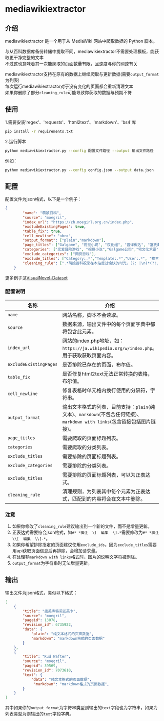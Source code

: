 # mediawikiextractor

## 介绍

mediawikiextractor 是一个用于从 MediaWiki 网站中爬取数据的 Python 脚本。  

与从百科数据库备份转储中提取不同，mediawikiextractor不需要处理模板，能获取更干净完整的文本  
不过这也意味着其一次能爬取的页面数量有限，且速度与你的网速有关

mediawikiextractor支持在原有的数据上继续爬取与更新数据(需要`output_format`为列表)  
每次运行mediawikiextractor对于没有变化的页面都会重新清理文本  
如果你删除了部分`cleaning_rule`可能导致你获取的数据与预期不符

## 使用

1.需要安装'regex'、'requests'、'html2text'、'markdown'、'bs4'库

```sh
pip install -r requirements.txt
```

2.运行脚本

```sh
python mediawikiextractor.py --config 配置文件路径 --output 输出文件路径
```

例如：

```sh
python mediawikiextractor.py --config config.json --output data.json
```

## 配置

配置文件为json格式，以下是一个例子：

```json
{
        "name": "萌娘百科",
        "source": "moegril",
        "index_url": "https://zh.moegirl.org.cn/index.php",
        "excludeExistingPages": true,
        "table_fix": true,
        "cell_newline": "<br>",
        "output_format": ["plain","markdown"],
        "page_titles": ["Galgame", "视觉小说", "汉化组", "音译假名", "塞氏翻译法", "翻译腔", "机翻", "本地化", "成语", "本土化译名", "彩蛋", "成就", "Dead End", "ACG", "Dream End", "分割商法", "攻略", "Good End", "True End", "Normal End", "Open End", "Bad End", "好感度", "剧情杀", "游戏CG", "拔作", "Fan Disc"],
        "categories": ["恋爱冒险游戏", "视觉小说","Galgame公司","宅文化术语","萌宅用语","Little_Busters!","AIR","Angel_Beats","CLANNAD","Charlotte","Harmonia(Key)#","Kanon","LOOPERS","MOON.","LUNARiA_-Virtualized_Moonchild-","ONE～辉之季节～","Rewrite","Summer_Pockets","星之梦","星之终途","ATRI","爱上火车","初音岛","9-nine-","常轨脱离Creative","住在拔作岛上的贫乳应该如何是好？","苍之彼方的四重奏","美少女万华镜","缘之空","灰色系列","少女领域","千恋万花","FORTUNE ARTERIAL","柚子社作品","Palette作品","Smile作品","Recette作品","BUG SYSTEM作品","SWEET&TEA作品","YAMAYURI GAMES作品","Navel作品","Navel honeybell作品","AUGUST作品","Whirlpool作品","戏画作品","Lump_of_Sugar作品","QUINCE_SOFT作品","FAVORITE作品","五彩斑斓的世界","MOONSTONE作品","晓WORKS作品","Applique作品", "SAGA_PLANETS作品","Laplacian作品","ALcot作品","SMEE作品"],
        "exclude_categories": ["网页游戏"],
        "exclude_titles": ["Category:.*","Template:.*","User:.*", "牧羊人之心", "V.G.NEO"],
        "cleaning_rule": [".*萌娘百科祝您在本站度过愉快的时光。(?: |\n)*(?!.*萌娘百科祝您在本站度过愉快的时光)",".*祝您在萌娘百科度过愉快的时光。(?: |\n)*(?!.* 祝您在萌娘百科度过愉快的时光)",".*本条目经赤座茜审阅，可以给全世界的妹控观赏，阅读前请大声欢呼三声有个能干的妹妹真好！(?: |\n)*(?!.*本条目经赤座茜审阅，可以给全世界的妹控观赏，阅读前请大声欢呼三声有个能干的妹妹真好！)",".*穹妹的凝望本条目经过穹妹的认可，可以给全世界的妹控观赏。 观看本文前请大声欢呼三声有个能干的妹妹真好，否则属于思想犯罪，下场可能是：  被推到叉依姬神社的湖里淹死或者转学； 与春日野悠搞姬，从此过上性福快乐的生活 被自己的妹妹抛弃(?: |\n)*(?!.*穹妹的凝望本条目经过穹妹的认可，可以给全世界的妹控观赏。 观看本文前请大声欢呼三声有个能干的妹妹真好，否则属于思想犯罪，下场可能是：  被推到叉依姬神社的湖里淹死或者转学； 与春日野悠搞姬，从此过上性福快乐的生活 被自己的妹妹抛弃)",".*编辑前请阅读  Wiki入门  或  萌娘百科:编辑规范  ，并查找相关资料哦。(?: |\n)*(?!.*编辑前请阅读  Wiki入门  或  萌娘百科:编辑规范  ，并查找相关资料哦。)",".*今天（[1-9]{1,2}月[1-9]{1,2}日）是这位萌娘的生日，让我们一起祝她生日快乐！(?: |\n)*(?!.*今天（[1-9]{1,2}月[1-9]{1,2}日）是这位萌娘的生日，让我们一起祝她生日快乐！)","(?:\\n)+#* *外部链接(?:[与及和]注释)*(?:\\n)+.*","(?:\\n)+#* *注释(?:[与及和]*外部链接)* *(?:\\n)+.*"]
    }
```

更多例子见[VisualNovel-Dataset](https://github.com/chenmozhijin/VisualNovel-Dataset/tree/main/.github/workflows/config)

### 配置说明

| 名称                            | 介绍
|---------------------------------|---------------------------------------------------
| `name`                          | 网站名称，脚本不会读取。
| `source`                        | 数据来源，输出文件中的每个页面字典中都将包含此元素。
| `index_url`                      | 网站的index.php地址，如：`https://ja.wikipedia.org/w/index.php`。用于获取获取页面内容。
| `excludeExistingPages`          | 是否排除已存在的页面，布尔值。
| `table_fix`                     | 是否修复html2text无法正常转换的表格，布尔值。
| `cell_newline`                  | 修复表格时单元格内换行使用的分隔符，字符串。
| `output_format`                 | 输出文本格式的列表，目前支持：`plain`(纯文本)、`markdown`(不包含任何链接)、`markdown with links`(包含链接包括图片链接)。
| `page_titles`                   | 需要爬取的页面标题列表。
| `categories`                    | 需要爬取的分类列表。
| `exclude_titles`                | 需要排除的页面标题列表。
| `exclude_categories`            | 需要排除的分类列表。
| `exclude_titles`                | 需要排除的页面标题列表，可以为正表达式。
| `cleaning_rule`                 | 清理规则，为列表其中每个元素为正表达式，匹配到的内容将会在文本中删除。

### 注意

1. 如果你修改了`cleaning_rule`建议输出到一个新的文件，而不是增量更新。
2. 正表达式需要符合json格式，如`#* *脚注  \[  編集  \].*`需要修改为`#* *脚注  \\[  編集  \\].*`。
3. 如果你希望排除指定的页面建议使用`exclude_ids`，因为`exclude_titles`需要用api获取页面信息后再排除，会增加请求量。
4. 在处理非`markdown with links`格式时，图片的说明文字将被删除。
5. `output_format`为字符串时无法增量更新。

## 输出

输出文件为json格式，类似以下格式：

```json
[
    {
        "title": "能美库特莉亚芙卡",
        "source": "moegril",
        "pageid": 13078,
        "revision_id": 6735922,
        "data": {
            "plain": "纯文本格式的页面数据",
            "markdown": "markdown格式的页面数据"
        }
    },
    {
        "title": "Kud Wafter",
        "source": "moegril",
        "pageid": 39569,
        "revision_id": 7073610,
        "text": {
            "data": "纯文本格式的页面数据",
             "markdown": "markdown格式的页面数据",
        }
    }
]
```

其中如果你的`output_format`为字符串类型则输出的`text`字段也为字符串，如果为列表类型为则输出的`text`字段字典。
